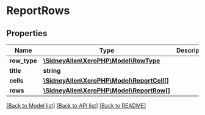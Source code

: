 # ReportRows

## Properties
Name | Type | Description | Notes
------------ | ------------- | ------------- | -------------
**row_type** | [**\SidneyAllen\XeroPHP\Model\RowType**](RowType.md) |  | [optional] 
**title** | **string** |  | [optional] 
**cells** | [**\SidneyAllen\XeroPHP\Model\ReportCell[]**](ReportCell.md) |  | [optional] 
**rows** | [**\SidneyAllen\XeroPHP\Model\ReportRow[]**](ReportRow.md) |  | [optional] 

[[Back to Model list]](../README.md#documentation-for-models) [[Back to API list]](../README.md#documentation-for-api-endpoints) [[Back to README]](../README.md)


